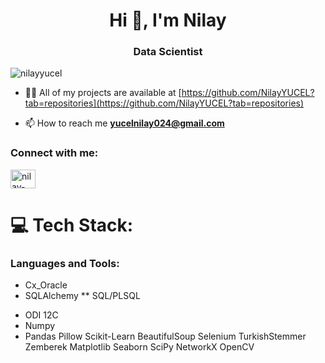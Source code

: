 <h1 align="center">Hi 👋, I'm Nilay</h1>
<h3 align="center">Data Scientist</h3>

<p align="left"> <img src="https://komarev.com/ghpvc/?username=nilayyucel&label=Profile%20views&color=0e75b6&style=flat" alt="nilayyucel" /> </p>


- 👨‍💻 All of my projects are available at [https://github.com/NilayYUCEL?tab=repositories](https://github.com/NilayYUCEL?tab=repositories)

- 📫 How to reach me **yucelnilay024@gmail.com**

<h3 align="left">Connect with me:</h3>
<p align="left">
<a href="https://linkedin.com/in/nilay-yucel" target="blank"><img align="center" src="https://raw.githubusercontent.com/rahuldkjain/github-profile-readme-generator/master/src/images/icons/Social/linked-in-alt.svg" alt="nilay-yucel" height="30" width="40" /></a>
</p>


# 💻 Tech Stack:
<h3 align="left">Languages and Tools:</h3>

- Cx_Oracle
- SQLAlchemy
** SQL/PLSQL
* ODI 12C
* Numpy
* Pan﻿das
Pillow
Scikit-Learn
BeautifulSoup
Seleni﻿um
Turkish﻿Stemmer
Zemberek
Matplotlib
Seaborn
SciPy
Netw﻿o﻿rkX
OpenCV
